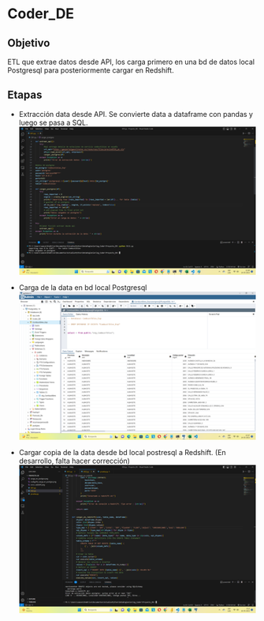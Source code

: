 # Coder_DE

## Objetivo

ETL que extrae datos desde API, los carga primero en una bd de datos local Postgresql para posteriormente cargar en Redshift.

## Etapas

* Extracción data desde API. Se convierte data a dataframe con pandas y luego se pasa a SQL.
![My Image](codigoPy_carga_en_postgre.png)

* Carga de la data en bd local Postgresql
![My Image](carga_en_postgre.png)

* Cargar copia de la data desde bd local postresql a Redshift. (En desarrollo, falta hacer corrección)
![My Image](error_redshift_int.png)
